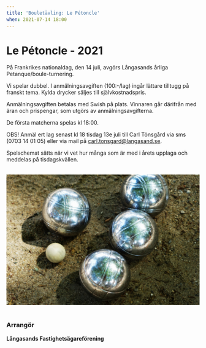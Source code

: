 ```yaml
---
title: 'Bouletävling: Le Pétoncle'
when: 2021-07-14 18:00
---
```

<h1 class="aligncenter">Le Pétoncle - 2021</h1>

På Frankrikes nationaldag, den 14 juli, avgörs Långasands årliga Petanque/boule-turnering.

Vi spelar dubbel. I anmälningsavgiften (100:-/lag) ingår lättare tilltugg på franskt tema.
Kylda drycker säljes till självkostnadspris.

Anmälningsavgiften betalas med Swish på plats. Vinnaren går därifrån med äran och prispengar, som utgörs av anmälningsavgifterna.

De första matcherna spelas kl 18:00.

OBS! Anmäl ert lag senast kl 18 tisdag 13e juli till Carl Tönsgård via sms (0703 14 01 05) eller via mail på <a href="mailto:carl.tonsgard@langasand.se?Subject=Anmälan%20boule" target="_top">carl.tonsgard@langasand.se</a>.

Spelschemat sätts när vi vet hur många som är med i årets upplaga och meddelas på tisdagskvällen.

<br>

<div class="center">
    <img width="800" src="/assets/images/boule-1024x689.png" />
</div>

<br>

<h3>Arrangör</h3>
<strong>Långasands Fastighetsägareförening</strong>

